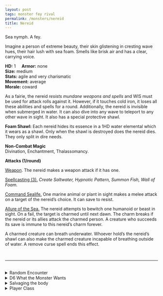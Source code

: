 ```yaml
---
layout: post
tags: monster fey rival
permalink: /monsters/nereid
title: Nereid
---
```


Sea nymph. A fey.

Imagine a person of extreme beauty, their skin glistening in cresting wave hues, their hair lush with sea foam. Smells like brisk air and has a clear, carrying voice.

**HD:** 1  &nbsp; &nbsp;  **Armor:** none <br>
**Size:** medium <br>
**Stats:** agile and very charismatic <br>
**Movement:** average <br>
**Morale:** coward <br>

As a fairie, the nereid *resists mundane weapons and spells* and WIS must be used for attack rolls against it. However, if it touches cold iron, it loses all these abilities and spells for a round. Additionally, the nereid is invisible when submerged in water. It can also dive into any wave to teleport to any other wave in sight. It also has a special protective shawl.

<span class="alchemy"> <b>Foam Shawl:</b> Each nereid hides its essence in a 1HD water elemental which it wears as a shawl. Only when the shawl is destroyed does the nereid dies. They only split in dire needs. </span> <br>

**Non-Combat Magic** <br>
Divination, Enchantment, Thalassomancy.

**Attacks (1/round)**

<ins>Weapon</ins>. The nereid makes a weapon attack if it has one.

<ins>Spellcasting (3).</ins> *Create Saltwater, Hypnotic Pattern, Summon Fish, Wall of Foam.*

<ins>Command Sealife.</ins> One marine animal or plant in sight makes a melee attack on a target of the nereid’s choice. It can save to resist.

<ins>Allure of the Sea.</ins> The nereid attempts to bewitch one humanoid or beast in sight. On a fail, the target is charmed until next dawn. The charm breaks if the nereid or its allies attack the charmed person. A creature who succeeds its save is immune to this nereid’s charm forever.

A charmed creature can breath underwater. Whoever hold’s the nereid’s shawl can also make the charmed creature incapable of breathing outside of water. A remove curse spell ends this effect.

<br>

---

<br> 

<details markdown="1">
<summary>Random Encounter</summary>

1. **Monster:** 1 nereid & 1D4-1 fishes & 1D4-1 enthralled goons.
1. **Lair:** A beautifully constructed underwater boudoir full of collected curiosities.<br>	&nbsp; OR <br>	**Omen:** Beautiful, clear singing.
1. **Spoor:** The clothes of an enthralled humanoid, neatly put into a pile.
1. **Tracks:** Singing in the waves.
1. **Trace:** Discarded clothes pieces near the coast.
1. **Trace:** A curious bard, looking for inspiration.

</details>

<details markdown="1">
<summary>D6 What the Monster Wants </summary>

1. To be presented a new, aestethically pleasing piece of art.
1. To raise the local sea life against the surface dwellers.
1. Restore the purity of local waters.
1. Free another captured nereid.
1. Perform a mesmerizing performance for a cadre of feys.
1. Get a new plaything.
</details>

<details markdown="1">
<summary>Salvaging the body</summary>
  
A dying nereid and its shawl both return to water if killed. What is often left is a single, beautiful pearl, and coral jewelry.

Wearing a nereid shawl will give you the inspiration to create a spell with the word *Foam*.
</details>

<details markdown="1">
<summary>Player Class</summary>
Play as a [nereid](https://saltygoo.github.io/class/magic-user/nereid)!
</details>
